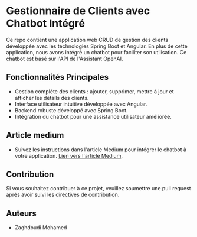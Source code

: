 # Gestionnaire de Clients avec Chatbot Intégré

Ce repo contient une application web CRUD de gestion des clients développée avec les technologies Spring Boot et Angular. En plus de cette application, nous avons intégré un chatbot pour faciliter son utilisation. Ce chatbot est basé sur l'API de l'Assistant OpenAI.

## Fonctionnalités Principales

- Gestion complète des clients : ajouter, supprimer, mettre à jour et afficher les détails des clients.
- Interface utilisateur intuitive développée avec Angular.
- Backend robuste développé avec Spring Boot.
- Intégration du chatbot pour une assistance utilisateur améliorée.

## Article medium
- Suivez les instructions dans l'article Medium pour intégrer le chatbot à votre application. [Lien vers l'article Medium](https://medium.com/@zaghdoudi.mohamed/step-by-step-guide-adding-openai-assistant-to-your-spring-boot-angular-application-44653910a0a3).

## Contribution

Si vous souhaitez contribuer à ce projet, veuillez soumettre une pull request après avoir suivi les directives de contribution.

## Auteurs

- Zaghdoudi Mohamed
